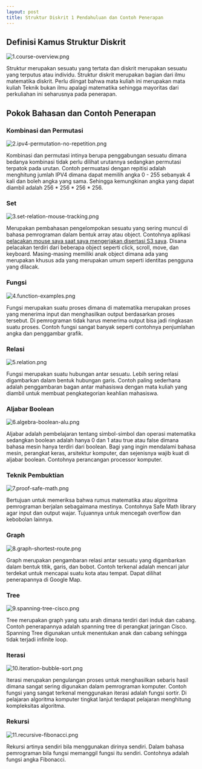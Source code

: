 ```yaml
---
layout: post
title: Struktur Diskrit 1 Pendahuluan dan Contoh Penerapan
---
```

## Definisi Kamus Struktur Diskrit

![1.course-overview.png](https://images.hive.blog/DQmbwFUd1kRYQwrBCQepKgC2xjnJ4kxLFPuh8mpvdDQUn9N/1.course-overview.png)

Struktur merupakan sesuatu yang tertata dan diskrit merupakan sesuatu yang terputus atau individu. Struktur diskrit merupakan bagian dari ilmu matematika diskrit. Perlu diingat bahwa mata kuliah ini merupakan mata kuliah Teknik bukan ilmu apalagi matematika sehingga mayoritas dari perkuliahan ini seharusnya pada penerapan.



## Pokok Bahasan dan Contoh Penerapan

### Kombinasi dan Permutasi

![2.ipv4-permutation-no-repetition.png](https://images.hive.blog/DQmPAuuj8fUgkRSUxchNV9wNZER78skvMSgB9TSnM1ktJYZ/2.ipv4-permutation-no-repetition.png)

Kombinasi dan permutasi intinya berupa penggabungan sesuatu dimana bedanya kombinasi tidak perlu dilihat urutannya sedangkan permutasi terpatok pada urutan. Contoh permuatasi dengan repitisi adalah menghitung jumlah IPV4 dimana dapat memilih angka 0 - 255 sebanyak 4 kali dan boleh angka yang sama. Sehingga kemungkinan angka yang dapat diambil adalah 256 * 256 * 256 * 256.



### Set

![3.set-relation-mouse-tracking.png](https://images.hive.blog/DQmZtewszhpfe766sMLEULTLMDZsL1YkfyXvRpcrsta61TD/3.set-relation-mouse-tracking.png)

Merupakan pembahasan pengelompokan sesuatu yang sering muncul di bahasa pemrograman dalam bentuk array atau object. Contohnya aplikasi [pelacakan mouse saya saat saya mengerjakan disertasi S3 saya](https://0fajarpurnama0.github.io/doctoral/2020/09/10/doctoral-dissertation-fajar-purnama.html). Disana pelacakan terdiri dari beberapa object seperti click, scroll, move, dan keyboard. Masing-masing memiliki anak object dimana ada yang merupakan khusus ada yang merupakan umum seperti identitas pengguna yang dilacak.



### Fungsi

![4.function-examples.png](https://images.hive.blog/DQmSyUCw7KKpRdYZKue8uu2dTFvtt4Pxng5gaJuHYvuPCJk/4.function-examples.png)

Fungsi merupakan suatu proses dimana di matematika merupakan proses yang menerima input dan menghasilkan output berdasarkan proses tersebut. Di pemrograman tidak harus menerima output bisa jadi ringkasan suatu proses. Contoh fungsi sangat banyak seperti contohnya penjumlahan angka dan penggambar grafik.



### Relasi

![5.relation.png](https://images.hive.blog/DQmQsijNi9kcz8d4nJ9TS7UgXGwApb2BzkT7VudzYbDJ3tC/5.relation.png)

Fungsi merupakan suatu hubungan antar sesuatu. Lebih sering relasi digambarkan dalam bentuk hubungan garis. Contoh paling sederhana adalah penggambaran bagan antar mahasiswa dengan mata kuliah yang diambil untuk membuat pengkategorian keahlian mahasiswa.



### Aljabar Boolean

![6.algebra-boolean-alu.png](https://images.hive.blog/DQmbDdwt8XLTRTJR3bA9LXpnYD9x6VLgrfUNRCxQ9X9BgP4/6.algebra-boolean-alu.png)

Aljabar adalah pembelajaran tentang simbol-simbol dan operasi matematika sedangkan boolean adalah hanya 0 dan 1 atau true atau false dimana bahasa mesin hanya terdiri dari boolean. Bagi yang ingin mendalami bahasa mesin, perangkat keras, arsitektur komputer, dan sejenisnya wajib kuat di aljabar boolean. Contohnya perancangan processor komputer.

### Teknik Pembuktian

![7.proof-safe-math.png](https://images.hive.blog/DQmVraxCk9N6QJpdNKGz36yvDG9HrXvWn1ZdmM82Z8JZgbP/7.proof-safe-math.png)

Bertujuan untuk memeriksa bahwa rumus matematika atau algoritma pemrograman berjalan sebagaimana mestinya. Contohnya Safe Math library agar input dan output wajar. Tujuannya untuk mencegah overflow dan kebobolan lainnya.

### Graph

![8.graph-shortest-route.png](https://images.hive.blog/DQmUc7q1ktQdPUnRbujdpi3Pb4siJHLvh5xTv3WsDS1AyMb/8.graph-shortest-route.png)

Graph merupakan pengambaran relasi antar sesuatu yang digambarkan dalam bentuk titik, garis, dan bobot. Contoh terkenal adalah mencari jalur terdekat untuk mencapai suatu kota atau tempat. Dapat dilihat penerapannya di Google Map.



### Tree

![9.spanning-tree-cisco.png](https://images.hive.blog/DQmRpRjeM4KsCZHtUASuSvAxfB7a8qRCYXjZK2CSjJaM8Wv/9.spanning-tree-cisco.png)

Tree merupakan graph yang satu arah dimana terdiri dari induk dan cabang. Contoh penerapannya adalah spanning tree di perangkat jaringan Cisco. Spanning Tree digunakan untuk menentukan anak dan cabang sehingga tidak terjadi infinite loop.



### Iterasi

![10.iteration-bubble-sort.png](https://images.hive.blog/DQmUvxfGw2mBjzfSwc6jrLNK1EeFhXNs8V4rK8yf66459Go/10.iteration-bubble-sort.png)

Iterasi merupakan pengulangan proses untuk menghasilkan sebaris hasil dimana sangat sering digunakan dalam pemrograman komputer. Contoh fungsi yang sangat terkenal menggunakan iterasi adalah fungsi sortir. Di pelajaran algoritma komputer tingkat lanjut terdapat pelajaran menghitung kompleksitas algoritma.



### Rekursi

![11.recursive-fibonacci.png](https://images.hive.blog/DQmRmEoX69Ndw4E1ogaCqhQTiHuFtGiDjwWkxFywMsxnPMy/11.recursive-fibonacci.png)

Rekursi artinya sendiri bila menggunakan dirinya sendiri. Dalam bahasa pemrograman bila fungsi memanggil fungsi itu sendiri. Contohnya adalah fungsi angka Fibonacci.